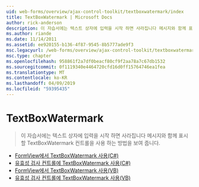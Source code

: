 ```yaml
---
uid: web-forms/overview/ajax-control-toolkit/textboxwatermark/index
title: TextBoxWatermark | Microsoft Docs
author: rick-anderson
description: 이 자습서에는 텍스트 상자에 입력을 시작 하면 사라집니다 메시지와 함께 표시할 TextBoxWatermark 컨트롤을 사용 하는 방법을 보여 줍니다.
ms.author: riande
ms.date: 11/14/2011
ms.assetid: ee920155-b136-4f87-9545-8b5777ade9f3
msc.legacyurl: /web-forms/overview/ajax-control-toolkit/textboxwatermark
msc.type: chapter
ms.openlocfilehash: 958861f2a7df0beacf80cf9f2aa78a7c67db1532
ms.sourcegitcommit: 0f1119340e4464720cfd16d0ff15764746ea1fea
ms.translationtype: MT
ms.contentlocale: ko-KR
ms.lasthandoff: 04/09/2019
ms.locfileid: "59395435"
---
```

# <a name="textboxwatermark"></a>TextBoxWatermark

> 이 자습서에는 텍스트 상자에 입력을 시작 하면 사라집니다 메시지와 함께 표시할 TextBoxWatermark 컨트롤을 사용 하는 방법을 보여 줍니다.


- [FormView에서 TextBoxWatermark 사용(C#)](using-textboxwatermark-in-a-formview-cs.md)
- [유효성 검사 컨트롤에 TextBoxWatermark 사용(C#)](using-textboxwatermark-with-validation-controls-cs.md)
- [FormView에서 TextBoxWatermark 사용(VB)](using-textboxwatermark-in-a-formview-vb.md)
- [유효성 검사 컨트롤에 TextBoxWatermark 사용(VB)](using-textboxwatermark-with-validation-controls-vb.md)
